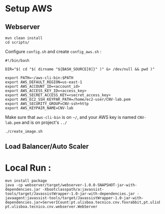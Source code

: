 # Setup AWS

## Webserver
``` 
mvn clean install
cd scripts/
```


Configure `config.sh` and create `config_aws.sh` :  
``` 
#!/bin/bash

DIR="$( cd "$( dirname "${BASH_SOURCE[0]}" )" &> /dev/null && pwd )"

export PATH=~/aws-cli-bin:$PATH
export AWS_DEFAULT_REGION=us-east-1
export AWS_ACCOUNT_ID=<account_id>
export AWS_ACCESS_KEY_ID=<access_key>
export AWS_SECRET_ACCESS_KEY=<secret_access_key>
export AWS_EC2_SSH_KEYPAR_PATH=/home/ec2-user/CNV-lab.pem
export AWS_SECURITY_GROUP=CNV-ssh+http
export AWS_KEYPAIR_NAME=CNV-lab
``` 

Make sure that `aws-cli-bin` is on `~/`, and your AWS key is named `CNV-lab.pem` and is on project's `../`

```
./create_image.sh
```


## Load Balancer/Auto Scaler
# Local Run : 
```
mvn install package
java -cp webserver/target/webserver-1.0.0-SNAPSHOT-jar-with-dependencies.jar -Xbootclasspath/a:javassist-tools/target/JavassistWrapper-1.0-jar-with-dependencies.jar -javaagent:javassist-tools/target/JavassistWrapper-1.0-jar-with-dependencies.jar=ServerICount:pt.ulisboa.tecnico.cnv.foxrabbit,pt.ulisboa.tecnico.cnv.compression,pt.ulisboa.tecnico.cnv.insectwar,pt.ulisboa.tecnico.cnv.webserver,javax.imageio:output pt.ulisboa.tecnico.cnv.webserver.WebServer
```
